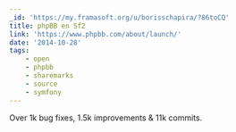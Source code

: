 ```yaml
---
_id: 'https://my.framasoft.org/u/borisschapira/?86toCQ'
title: phpBB en Sf2
link: 'https://www.phpbb.com/about/launch/'
date: '2014-10-28'
tags:
    - open
    - phpbb
    - sharemarks
    - source
    - symfony
---
```


<div class="markdown"><p>Over 1k bug fixes, 1.5k improvements &amp; 11k commits.
</p></div>
